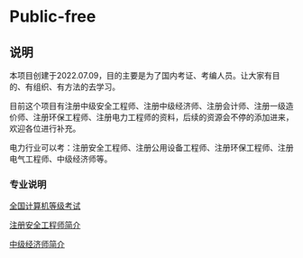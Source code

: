 # Public-free

## 说明

本项目创建于2022.07.09，目的主要是为了国内考证、考编人员。让大家有目的、有组织、有方法的去学习。

目前这个项目有注册中级安全工程师、注册中级经济师、注册会计师、注册一级造价师、注册环保工程师、注册电力工程师的资料，后续的资源会不停的添加进来，欢迎各位进行补充。

电力行业可以考：注册安全工程师、注册公用设备工程师、注册环保工程师、注册电气工程师、中级经济师等。

### 专业说明

[全国计算机等级考试](./计算机考试/全国计算机等级考试.md)

[注册安全工程师简介](./注册安全工程师/注册安全工程师简介.md)

[中级经济师简介](./中级经济师/中级经济师简介.md)

